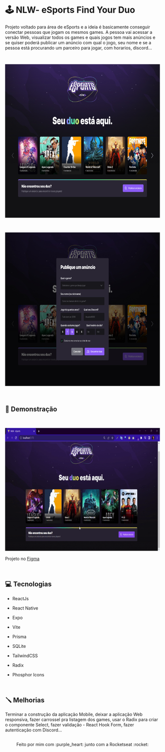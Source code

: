 # :joystick: NLW- eSports Find Your Duo

Projeto voltado para área de eSports e a ideia é basicamente conseguir conectar pessoas que jogam os mesmos games. A pessoa vai acessar a versão Web, visualizar todos os games e quais jogos tem mais anúncios e se quiser poderá publicar um anúncio com qual o jogo, seu nome e se a pessoa está procurando um parceiro para jogar, com horarios, discord…

<br>



<p align ="left">
    <img width = "700" height = "500" src= "web/src/assets/Landing.jpg">
<p>

<br>

<p align ="left">
    <img width = "700" height = "500" src= "web/src/assets/anuncio.jpg">
<p>
 
<br>


  
##  :rocket: Demonstração

<br>


<p align ="left">
    <img width = "700" height = "400" src= "web/src/assets/gif.gif">
<p>

Projeto no <a href = "https://www.figma.com/file/AUUQl7iXRtlZw8j4e1zG3B/NLW-eSports-(Community)?node-id=7%3A123">Figma </a>
<br>


<br>

## :computer: Tecnologias 

- ReactJs 

- React Native 

- Expo

- Vite 

- Prisma

- SQLite

- TailwindCSS

- Radix 

- Phosphor Icons 

 
<br>

## :screwdriver: Melhorias

Terminar a construção da aplicação Mobile, deixar a aplicação Web responsiva, fazer carrossel pra listagem dos games, usar o Radix para criar o componente Select, fazer validação - React Hook Form, fazer autenticação com Discord... 

##

<p align ="center">Feito por mim com :purple_heart: junto com a Rocketseat :rocket: </p>
